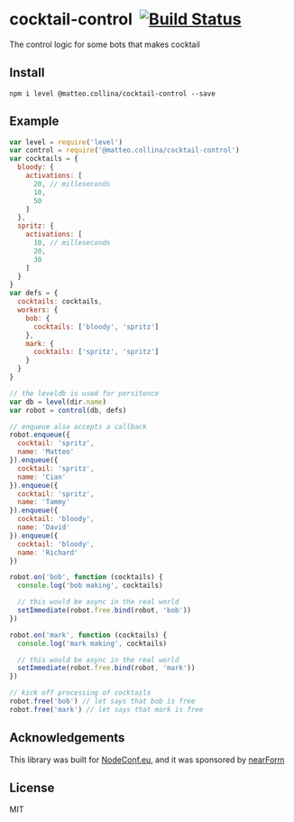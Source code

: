 # cocktail-control&nbsp;&nbsp;[![Build Status](https://travis-ci.org/mcollina/cocktail-control.png)](https://travis-ci.org/mcollina/cocktail-control)

The control logic for some bots that makes cocktail

## Install

```
npm i level @matteo.collina/cocktail-control --save
```

## Example

```js
var level = require('level')
var control = require('@matteo.collina/cocktail-control')
var cocktails = {
  bloody: {
    activations: [
      20, // milleseconds
      10,
      50
    ]
  },
  spritz: {
    activations: [
      10, // milleseconds
      20,
      30
    ]
  }
}
var defs = {
  cocktails: cocktails,
  workers: {
    bob: {
      cocktails: ['bloody', 'spritz']
    },
    mark: {
      cocktails: ['spritz', 'spritz']
    }
  }
}

// the leveldb is used for persitence
var db = level(dir.name)
var robot = control(db, defs)

// enqueue also accepts a callback
robot.enqueue({
  cocktail: 'spritz',
  name: 'Matteo'
}).enqueue({
  cocktail: 'spritz',
  name: 'Cian'
}).enqueue({
  cocktail: 'spritz',
  name: 'Tammy'
}).enqueue({
  cocktail: 'bloody',
  name: 'David'
}).enqueue({
  cocktail: 'bloody',
  name: 'Richard'
})

robot.on('bob', function (cocktails) {
  console.log('bob making', cocktails)

  // this would be async in the real world
  setImmediate(robot.free.bind(robot, 'bob'))
})

robot.on('mark', function (cocktails) {
  console.log('mark making', cocktails)

  // this would be async in the real world
  setImmediate(robot.free.bind(robot, 'mark'))
})

// kick off processing of cocktails
robot.free('bob') // let says that bob is free
robot.free('mark') // let says that mark is free
```

## Acknowledgements

This library was built for [NodeConf.eu](http://nodeconf.eu), and it was
sponsored by [nearForm](http://nearform.com)

## License

MIT
